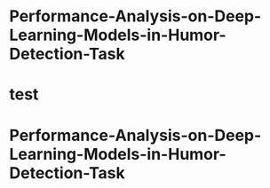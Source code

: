 # Performance-Analysis-on-Deep-Learning-Models-in-Humor-Detection-Task
# test
# Performance-Analysis-on-Deep-Learning-Models-in-Humor-Detection-Task
